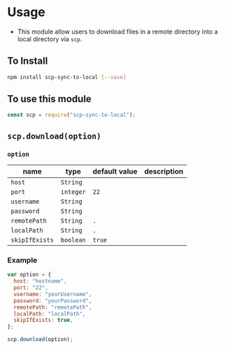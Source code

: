 # Usage

- This module allow users to download files in a remote directory into a local directory via `scp`.

## To Install

```bash
npm install scp-sync-to-local [--save]
```

## To use this module

```js
const scp = require("scp-sync-to-local");
```

## `scp.download(option)`

### `option`

| name           | type      | default value | description |
| -------------- | --------- | ------------- | ----------- |
| `host`         | `String`  |               |             |
| `port`         | `integer` | `22`          |             |
| `username`     | `String`  |               |             |
| `password`     | `String`  |               |             |
| `remotePath`   | `String`  | `.`           |             |
| `localPath`    | `String`  | `.`           |             |
| `skipIfExists` | `boolean` | `true`        |             |

### Example

```js
var option = {
  host: "hostname",
  port: "22",
  username: "yourUsername",
  password: "yourPassword",
  remotePath: "remotePath",
  localPath: "localPath",
  skipIfExists: true,
};

scp.download(option);
```
